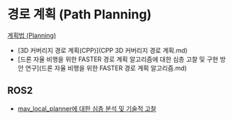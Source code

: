 # 경로 계획 (Path Planning)
[계획법 (Planning)](../index.md)

- [3D 커버리지 경로 계획(CPP)](CPP 3D 커버리지 경로 계획.md)
- [드론 자율 비행을 위한 FASTER 경로 계획 알고리즘에 대한 심층 고찰 및 구현 방안 연구](드론 자율 비행을 위한 FASTER 경로 계획 알고리즘.md)

## ROS2

- [mav_local_planner에 대한 심층 분석 및 기술적 고찰](mav_local_planner.md)

